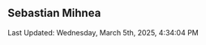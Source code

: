 <h2>Sebastian Mihnea</h2>

<!--RECENT_ACTIVITY:start-->
<!--RECENT_ACTIVITY:end-->
<!--RECENT_ACTIVITY:last_update-->
Last Updated: Wednesday, March 5th, 2025, 4:34:04 PM
<!--RECENT_ACTIVITY:last_update_end-->

<!---LOL-STATS-START-HERE--->
<!---LOL-STATS-END-HERE--->
